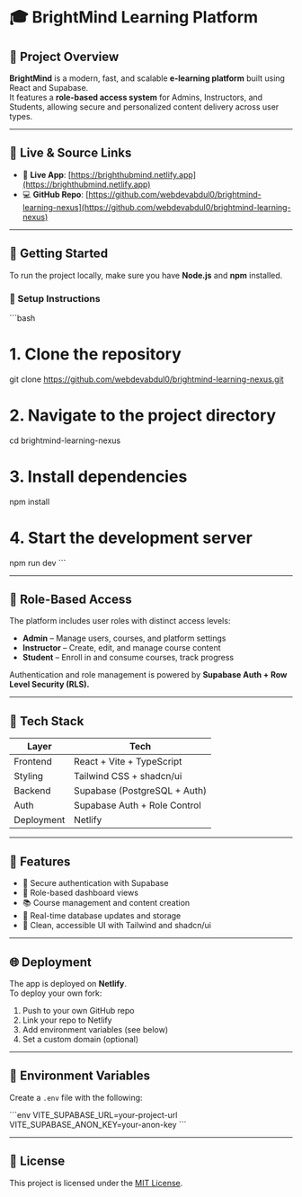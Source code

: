 # 🎓 BrightMind Learning Platform

## 📘 Project Overview

**BrightMind** is a modern, fast, and scalable **e-learning platform** built using React and Supabase.  
It features a **role-based access system** for Admins, Instructors, and Students, allowing secure and personalized content delivery across user types.

---

## 🔗 Live & Source Links

- 🚀 **Live App**: [https://brighthubmind.netlify.app](https://brighthubmind.netlify.app)
- 💻 **GitHub Repo**: [https://github.com/webdevabdul0/brightmind-learning-nexus](https://github.com/webdevabdul0/brightmind-learning-nexus)

---

## 🚀 Getting Started

To run the project locally, make sure you have **Node.js** and **npm** installed.

### 🔧 Setup Instructions

\`\`\`bash
# 1. Clone the repository
git clone https://github.com/webdevabdul0/brightmind-learning-nexus.git

# 2. Navigate to the project directory
cd brightmind-learning-nexus

# 3. Install dependencies
npm install

# 4. Start the development server
npm run dev
\`\`\`

---

## 👥 Role-Based Access

The platform includes user roles with distinct access levels:

- **Admin** – Manage users, courses, and platform settings
- **Instructor** – Create, edit, and manage course content
- **Student** – Enroll in and consume courses, track progress

Authentication and role management is powered by **Supabase Auth + Row Level Security (RLS).**

---

## 🧱 Tech Stack

| Layer         | Tech                           |
|---------------|--------------------------------|
| Frontend      | React + Vite + TypeScript      |
| Styling       | Tailwind CSS + shadcn/ui       |
| Backend       | Supabase (PostgreSQL + Auth)   |
| Auth          | Supabase Auth + Role Control   |
| Deployment    | Netlify                        |

---

## 🧠 Features

- 🔐 Secure authentication with Supabase
- 👤 Role-based dashboard views
- 📚 Course management and content creation
- 📝 Real-time database updates and storage
- 🎨 Clean, accessible UI with Tailwind and shadcn/ui

---

## 🌐 Deployment

The app is deployed on **Netlify**.  
To deploy your own fork:

1. Push to your own GitHub repo
2. Link your repo to Netlify
3. Add environment variables (see below)
4. Set a custom domain (optional)

---

## 🔐 Environment Variables

Create a `.env` file with the following:

\`\`\`env
VITE_SUPABASE_URL=your-project-url
VITE_SUPABASE_ANON_KEY=your-anon-key
\`\`\`

---

## 📄 License

This project is licensed under the [MIT License](./LICENSE).
